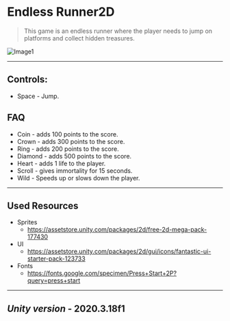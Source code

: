 # Endless Runner2D

> This game is an endless runner where the player needs to jump on platforms and collect hidden treasures.

![Image1](https://user-images.githubusercontent.com/89180498/133583467-e6b0d9a6-f736-46f8-b7d2-8ba6369f8521.png)

---

## Controls:

+ Space - Jump.


## FAQ

+ Coin - adds 100 points to the score.
+ Crown - adds 300 points to the score.
+ Ring - adds 200 points to the score.
+ Diamond - adds 500 points to the score.
+ Heart - adds 1 life to the player.
+ Scroll - gives immortality for 15 seconds.
+ Wild - Speeds up or slows down the player.

---

## Used Resources

+ Sprites
  + https://assetstore.unity.com/packages/2d/free-2d-mega-pack-177430
+ UI
  + https://assetstore.unity.com/packages/2d/gui/icons/fantastic-ui-starter-pack-123733
+ Fonts
  + https://fonts.google.com/specimen/Press+Start+2P?query=press+start

---

## *Unity version* - 2020.3.18f1
